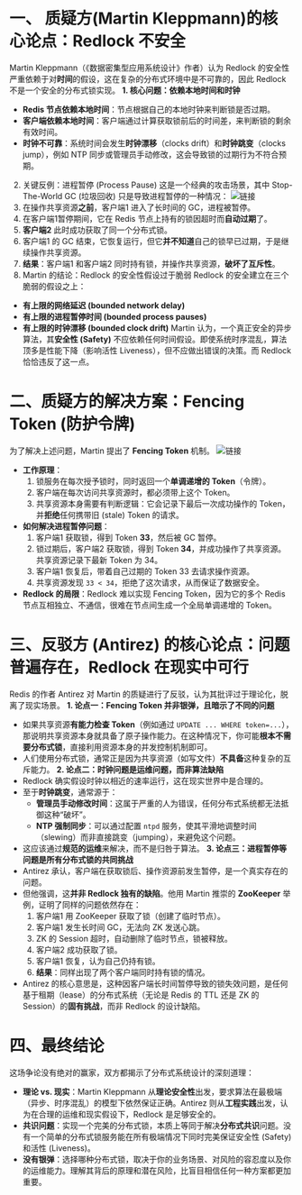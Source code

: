 # 一、 质疑方(Martin Kleppmann)的核心论点：Redlock 不安全
Martin Kleppmann（《数据密集型应用系统设计》作者）认为 Redlock 的安全性严重依赖于对**时间**的假设，这在复杂的分布式环境中是不可靠的，因此 Redlock 不是一个安全的分布式锁实现。
**1. 核心问题：依赖本地时间和时钟**
- **Redis 节点依赖本地时间**：节点根据自己的本地时钟来判断锁是否过期。
- **客户端依赖本地时间**：客户端通过计算获取锁前后的时间差，来判断锁的剩余有效时间。
- **时钟不可靠**：系统时间会发生**时钟漂移**（clocks drift）和**时钟跳变**（clocks jump），例如 NTP 同步或管理员手动修改，这会导致锁的过期行为不符合预期。
2. 关键反例：进程暂停 (Process Pause)
这是一个经典的攻击场景，其中 Stop-The-World GC (垃圾回收) 只是导致进程暂停的一种情况：
![链接](https://mmbiz.qpic.cn/sz_mmbiz_png/crx0uzS8lVtMkiauvO8M6kuQXEMBr6qT1lGJ9ibCfTyuaWOaDlgyUvicJbAWxEEQerqqT46DfmPgsxChW9bOJJ1cA/640?wx_fmt=png&from=appmsg&randomid=6fz15fww&tp=wxpic&wxfrom=5&wx_lazy=1)
3. 在操作共享资源**之前**，客户端1 进入了长时间的 GC，进程被暂停。
4. 在客户端1暂停期间，它在 Redis 节点上持有的锁因超时而**自动过期**了。
5. **客户端2** 此时成功获取了同一个分布式锁。
6. 客户端1 的 GC 结束，它恢复运行，但它**并不知道**自己的锁早已过期，于是继续操作共享资源。
7. **结果**：客户端1 和客户端2 同时持有锁，并操作共享资源，**破坏了互斥性**。
8. Martin 的结论：Redlock 的安全性假设过于脆弱
Redlock 的安全建立在三个脆弱的假设之上：
- **有上限的网络延迟 (bounded network delay)**
- **有上限的进程暂停时间 (bounded process pauses)**
- **有上限的时钟漂移 (bounded clock drift)**
Martin 认为，一个真正安全的异步算法，其**安全性 (Safety)** 不应依赖任何时间假设。即使系统时序混乱，算法顶多是性能下降（影响活性 Liveness），但不应做出错误的决策。而 Redlock 恰恰违反了这一点。
# 二、质疑方的解决方案：Fencing Token (防护令牌)
为了解决上述问题，Martin 提出了 **Fencing Token** 机制。
![链接](https://mmbiz.qpic.cn/sz_mmbiz_png/crx0uzS8lVtMkiauvO8M6kuQXEMBr6qT1NiaWWFtRSNTCg7v0PcNR4lm0Slo0ibPToF7dekGjcWTJI9soajFfQ3Fg/640?wx_fmt=png&from=appmsg&randomid=qzdegxqm&tp=wxpic&wxfrom=5&wx_lazy=1)
- **工作原理**：
    1. 锁服务在每次授予锁时，同时返回一个**单调递增的 Token**（令牌）。
    2. 客户端在每次访问共享资源时，都必须带上这个 Token。
    3. 共享资源本身需要有判断逻辑：它会记录下最后一次成功操作的 Token，并**拒绝**任何携带旧 (stale) Token 的请求。
- **如何解决进程暂停问题**：
    1. 客户端1 获取锁，得到 Token **33**，然后被 GC 暂停。
    2. 锁过期后，客户端2 获取锁，得到 Token **34**，并成功操作了共享资源。共享资源记录下最新 Token 为 34。
    3. 客户端1 恢复后，带着自己过期的 Token 33 去请求操作资源。
    4. 共享资源发现 `33 < 34`，拒绝了这次请求，从而保证了数据安全。
- **Redlock 的局限**：Redlock 难以实现 Fencing Token，因为它的多个 Redis 节点互相独立、不通信，很难在节点间生成一个全局单调递增的 Token。
# 三、反驳方 (Antirez) 的核心论点：问题普遍存在，Redlock 在现实中可行
Redis 的作者 Antirez 对 Martin 的质疑进行了反驳，认为其批评过于理论化，脱离了现实场景。
**1. 论点一：Fencing Token 并非银弹，且暗示了不同的问题**
- 如果共享资源**有能力检查 Token**（例如通过 `UPDATE ... WHERE token=...`），那说明共享资源本身就具备了原子操作能力。在这种情况下，你可能**根本不需要分布式锁**，直接利用资源本身的并发控制机制即可。
- 人们使用分布式锁，通常正是因为共享资源（如写文件）**不具备**这种复杂的互斥能力。
**2. 论点二：时钟问题是运维问题，而非算法缺陷**
- Redlock 确实假设时钟以相近的速率运行，这在现实世界中是合理的。
- 至于**时钟跳变**，通常源于：
    - **管理员手动修改时间**：这属于严重的人为错误，任何分布式系统都无法抵御这种“破坏”。
    - **NTP 强制同步**：可以通过配置 `ntpd` 服务，使其平滑地调整时间（slewing）而非直接跳变（jumping），来避免这个问题。
- 这应该通过**规范的运维**来解决，而不是归咎于算法。
**3. 论点三：进程暂停等问题是所有分布式锁的共同挑战**
- Antirez 承认，客户端在获取锁后、操作资源前发生暂停，是一个真实存在的问题。
- 但他强调，这**并非 Redlock 独有的缺陷**。他用 Martin 推崇的 **ZooKeeper** 举例，证明了同样的问题依然存在：
    1. 客户端1 用 ZooKeeper 获取了锁（创建了临时节点）。
    2. 客户端1 发生长时间 GC，无法向 ZK 发送心跳。
    3. ZK 的 Session 超时，自动删除了临时节点，锁被释放。
    4. 客户端2 成功获取了锁。
    5. 客户端1 恢复，认为自己仍持有锁。
    6. **结果**：同样出现了两个客户端同时持有锁的情况。
- Antirez 的核心意思是，这种因客户端长时间暂停导致的锁失效问题，是任何基于租期（lease）的分布式系统（无论是 Redis 的 TTL 还是 ZK 的 Session）的**固有挑战**，而非 Redlock 的设计缺陷。
# **四、最终结论**
这场争论没有绝对的赢家，双方都揭示了分布式系统设计的深刻道理：
- **理论 vs. 现实**：Martin Kleppmann 从**理论安全性**出发，要求算法在最极端（异步、时序混乱）的模型下依然保证正确。Antirez 则从**工程实践**出发，认为在合理的运维和现实假设下，Redlock 是足够安全的。
- **共识问题**：实现一个完美的分布式锁，本质上等同于解决**分布式共识**问题。没有一个简单的分布式锁服务能在所有极端情况下同时完美保证安全性 (Safety) 和活性 (Liveness)。
- **没有银弹**：选择哪种分布式锁，取决于你的业务场景、对风险的容忍度以及你的运维能力。理解其背后的原理和潜在风险，比盲目相信任何一种方案都更加重要。